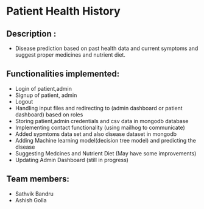 # Patient Health History
## Description : 
- Disease prediction based on past health data and current symptoms and suggest proper medicines and nutrient diet.
## Functionalities implemented:
- Login of patient,admin 
- Signup of patient, admin
- Logout 
- Handling input files and redirecting to (admin dashboard or patient dashboard) based on roles
- Storing patient,admin credentials and csv data in mongodb database
- Implementing contact functionality (using mailhog to communicate)
- Added sypmtoms data set and also disease dataset in mongodb 
- Adding Machine learning model(decision tree model) and predicting the disease
- Suggesting Medcines and Nutrient Diet (May have some improvements)
- Updating Admin Dashboard (still in progress)
## Team members:
- Sathvik Bandru
- Ashish Golla

